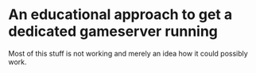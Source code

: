 # An educational approach to get a dedicated gameserver running

Most of this stuff is not working and merely an idea how it could possibly work.
